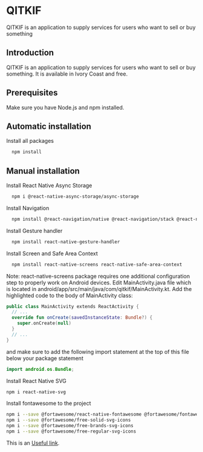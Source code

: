 
# QITKIF

QITKIF is an application to supply services for users who want to sell or buy something

## Introduction
QITKIF is an application to supply services for users who want to sell or buy something.
It is available in Ivory Coast and free.
## Prerequisites
Make sure you have Node.js and npm installed.
## Automatic installation

Install all packages
```bash
  npm install
```
## Manual installation
Install React Native Async Storage

```bash
  npm i @react-native-async-storage/async-storage
```

Install Navigation
```bash
  npm install @react-navigation/native @react-navigation/stack @react-navigation/bottom-tabs
```

Install Gesture handler
```bash
  npm install react-native-gesture-handler
```

Install Screen and Safe Area Context
```bash
  npm install react-native-screens react-native-safe-area-context
```
Note: react-native-screens package requires one additional configuration step to properly work on Android devices. Edit MainActivity.java file which is located in android/app/src/main/java/com/qitkif/MainActivity.kt.
Add the highlighted code to the body of MainActivity class:
```kotlin
public class MainActivity extends ReactActivity {
  // ...
  override fun onCreate(savedInstanceState: Bundle?) {
    super.onCreate(null)
  }
  // ...
}
```
and make sure to add the following import statement at the top of this file below your package statement
```java
import android.os.Bundle;
```

Install React Native SVG
```bash
npm i react-native-svg
```
    
Install fontawesome to the project
```bash
npm i --save @fortawesome/react-native-fontawesome @fortawesome/fontawesome
npm i --save @fortawesome/free-solid-svg-icons
npm i --save @fortawesome/free-brands-svg-icons
npm i --save @fortawesome/free-regular-svg-icons
```

This is an [Useful link](https://reactnavigation.org/docs/getting-started/).